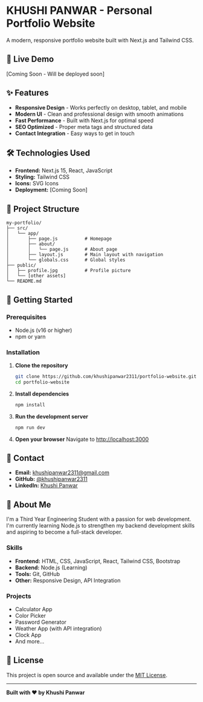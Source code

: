 # KHUSHI PANWAR - Personal Portfolio Website

A modern, responsive portfolio website built with Next.js and Tailwind CSS.

## 🚀 Live Demo
[Coming Soon - Will be deployed soon]

## ✨ Features

- **Responsive Design** - Works perfectly on desktop, tablet, and mobile
- **Modern UI** - Clean and professional design with smooth animations
- **Fast Performance** - Built with Next.js for optimal speed
- **SEO Optimized** - Proper meta tags and structured data
- **Contact Integration** - Easy ways to get in touch

## 🛠️ Technologies Used

- **Frontend:** Next.js 15, React, JavaScript
- **Styling:** Tailwind CSS
- **Icons:** SVG Icons
- **Deployment:** [Coming Soon]

## 📁 Project Structure

```
my-portfolio/
├── src/
│   └── app/
│       ├── page.js          # Homepage
│       ├── about/
│       │   └── page.js      # About page
│       ├── layout.js        # Main layout with navigation
│       └── globals.css      # Global styles
├── public/
│   ├── profile.jpg          # Profile picture
│   └── [other assets]
└── README.md
```

## 🚀 Getting Started

### Prerequisites
- Node.js (v16 or higher)
- npm or yarn

### Installation

1. **Clone the repository**
   ```bash
   git clone https://github.com/khushipanwar2311/portfolio-website.git
   cd portfolio-website
   ```

2. **Install dependencies**
   ```bash
   npm install
   ```

3. **Run the development server**
   ```bash
   npm run dev
   ```

4. **Open your browser**
   Navigate to [http://localhost:3000](http://localhost:3000)

## 📧 Contact

- **Email:** khushipanwar2311@gmail.com
- **GitHub:** [@khushipanwar2311](https://github.com/khushipanwar2311)
- **LinkedIn:** [Khushi Panwar](https://www.linkedin.com/in/khushi-panwar-58582a293/)

## 🎯 About Me

I'm a Third Year Engineering Student with a passion for web development. I'm currently learning Node.js to strengthen my backend development skills and aspiring to become a full-stack developer.

### Skills
- **Frontend:** HTML, CSS, JavaScript, React, Tailwind CSS, Bootstrap
- **Backend:** Node.js (Learning)
- **Tools:** Git, GitHub
- **Other:** Responsive Design, API Integration

### Projects
- Calculator App
- Color Picker
- Password Generator
- Weather App (with API integration)
- Clock App
- And more...

## 📝 License

This project is open source and available under the [MIT License](LICENSE).

---

**Built with ❤️ by Khushi Panwar**
